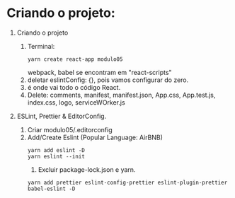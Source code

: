 <h1>Criando o projeto:</h1>

1. Criando o projeto
   1. Terminal:
      ```
      yarn create react-app modulo05
      ```
      webpack, babel se encontram em "react-scripts"
   2. deletar eslintConfig: {}, pois vamos configurar do zero.
   3. <div id="root"> é onde vai todo o código React.
   4. Delete: comments, manifest, manifest.json, App.css, App.test.js, index.css, logo, serviceWOrker.js

2. ESLint, Prettier & EditorConfig.
   1. Criar modulo05/.editorconfig
   2. Add/Create Eslint (Popular Language: AirBNB)
      ```
      yarn add eslint -D
      yarn eslint --init
      ```
      1. Excluir package-lock.json e yarn.
      ```
      yarn add prettier eslint-config-prettier eslint-plugin-prettier babel-eslint -D
      ```
